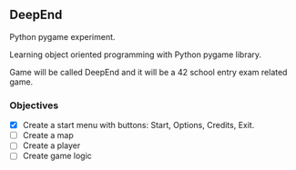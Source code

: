 ## DeepEnd
Python pygame experiment.

Learning object oriented programming with Python pygame library.

Game will be called DeepEnd and it will be a 42 school entry exam related game.

### Objectives
- [x] Create a start menu with buttons: Start, Options, Credits, Exit.
- [ ] Create a map
- [ ] Create a player
- [ ] Create game logic
